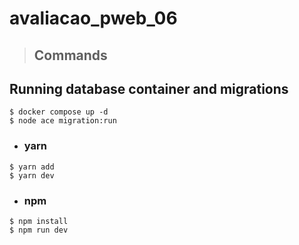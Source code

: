 # avaliacao_pweb_06

> ## Commands

## Running database container and migrations
```
$ docker compose up -d
$ node ace migration:run
```

- ### yarn
```
$ yarn add
$ yarn dev
```

- ### npm

```
$ npm install
$ npm run dev
```
